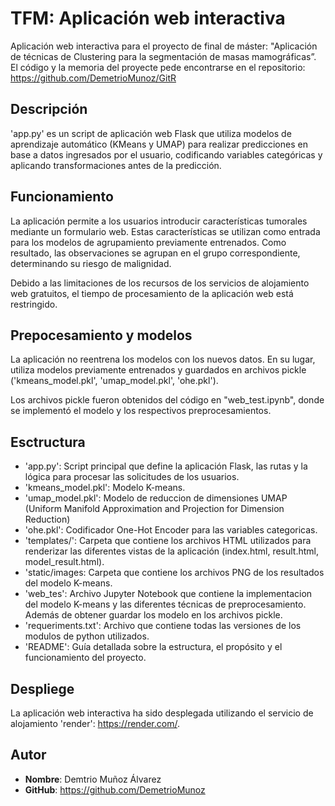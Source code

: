 # TFM: Aplicación web interactiva
Aplicación web interactiva para el proyecto de final de máster: "Aplicación de técnicas de Clustering para la segmentación de masas mamográficas”. El código y la memoria del proyecte pede encontrarse en el repositorio: https://github.com/DemetrioMunoz/GitR
## Descripción
'app.py' es un script de aplicación web Flask que utiliza modelos de aprendizaje automático (KMeans y UMAP) para realizar predicciones en base a datos ingresados por el usuario, codificando variables categóricas y aplicando transformaciones antes de la predicción.
## Funcionamiento
La aplicación permite a los usuarios introducir características tumorales mediante un formulario web. Estas características se utilizan como entrada para los modelos de agrupamiento previamente entrenados. Como resultado, las observaciones se agrupan en el grupo correspondiente, determinando su riesgo de malignidad.

Debido a las limitaciones de los recursos de los servicios de alojamiento web gratuitos, el tiempo de procesamiento de la aplicación web está restringido.
## Prepocesamiento y modelos 
La aplicación no reentrena los modelos con los nuevos datos. En su lugar, utiliza modelos previamente entrenados y guardados en archivos pickle ('kmeans_model.pkl', 'umap_model.pkl', 'ohe.pkl').

Los archivos pickle fueron obtenidos del código en "web_test.ipynb", donde se implementó el modelo y los respectivos preprocesamientos.
## Esctructura 
- 'app.py': Script principal que define la aplicación Flask, las rutas y la lógica para procesar las solicitudes de los usuarios.
- 'kmeans_model.pkl': Modelo K-means. 
- 'umap_model.pkl': Modelo de reduccion de dimensiones UMAP (Uniform Manifold Approximation and Projection for Dimension Reduction)
- 'ohe.pkl': Codificador One-Hot Encoder para las variables categoricas. 
- 'templates/': Carpeta que contiene los archivos HTML utilizados para renderizar las diferentes vistas de la aplicación (index.html, result.html, model_result.html).
- 'static/images: Carpeta que contiene los archivos PNG de los resultados del modelo K-means.
- 'web_tes': Archivo Jupyter Notebook que contiene la implementacion del modelo K-means y las diferentes técnicas de preprocesamiento. Además de obtener guardar los modelo en los archivos pickle.
- 'requeriments.txt': Archivo que contiene todas las versiones de los modulos de python utilizados.
- 'README': Guía detallada sobre la estructura, el propósito y el funcionamiento del proyecto. 
## Despliege
La aplicación web interactiva ha sido desplegada utilizando el servicio de alojamiento 'render': https://render.com/.
## Autor
-  **Nombre**: Demtrio Muñoz Álvarez
-  **GitHub**: https://github.com/DemetrioMunoz
